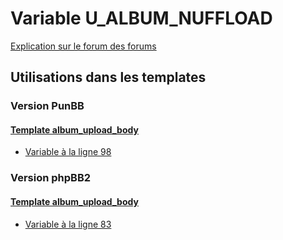 # Variable U_ALBUM_NUFFLOAD
[Explication sur le forum des forums](http://forum.forumactif.com/t294113-listing-des-variables#U_ALBUM_NUFFLOAD)

## Utilisations dans les templates

### Version PunBB

#### [Template album_upload_body](punbb/album_upload_body.md)
* [Variable à la ligne 98](../punbb/album_upload_body.tpl#L98)

### Version phpBB2

#### [Template album_upload_body](subsilver/album_upload_body.md)
* [Variable à la ligne 83](../subsilver/album_upload_body.tpl#L83)